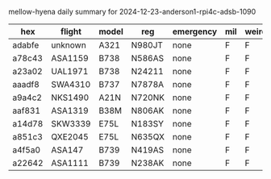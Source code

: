 mellow-hyena daily summary for 2024-12-23-anderson1-rpi4c-adsb-1090

|hex|flight|model|reg|emergency|mil|weirdo|
|--|--|--|--|--|--|--|
|adabfe|unknown|A321|N980JT|none|F|F|
|a78c43|ASA1159|B738|N586AS|none|F|F|
|a23a02|UAL1971|B738|N24211|none|F|F|
|aaadf8|SWA4310|B737|N7878A|none|F|F|
|a9a4c2|NKS1490|A21N|N720NK|none|F|F|
|aaf831|ASA1319|B38M|N806AK|none|F|F|
|a14d78|SKW3339|E75L|N183SY|none|F|F|
|a851c3|QXE2045|E75L|N635QX|none|F|F|
|a4f5a0|ASA147|B739|N419AS|none|F|F|
|a22642|ASA1111|B739|N238AK|none|F|F|
